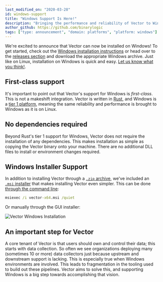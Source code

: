 ```yaml
---
last_modified_on: "2020-03-28"
id: windows-support
title: "Windows Support Is Here!"
description: "Bringing the performance and reliability of Vector to Windows"
author_github: https://github.com/binarylogic
tags: ["type: announcement", "domain: platforms", "platform: windows"]
---
```


We're excited to announce that Vector can now be installed on Windows!
To get started, check out the [Windows installation instructions][docs.operating-systems.windows]
or head over to the [releases section][pages.releases] and download the
appropriate Windows archive. Just like on Linux, installation on Windows is
quick and easy. [Let us know what you think!][pages.community].

## First-class support

It's important to point out that Vector's support for Windows is _first-class_.
This is not a makeshift integration. Vector is written in [Rust][urls.rust],
and Windows is a [tier 1 platform][urls.rust_tier_1_platform], meaning the same
reliability and performance is brought to Windows as it is on Linux.

## No dependencies required

Beyond Rust's tier 1 support for Windows, Vector does not require the
installation of any dependencies. This makes installation as simple as copying
the Vector binary onto your machine. There are no additional DLL files to
install or environment changes required.

## Windows Installer Support

In addition to installing Vector through a [`.zip` archive][pages.releases],
we've included an [`.msi` installer][pages.releases] that makes installing
Vector even simpler. This can be done [through the command line][docs.package-managers.msi]:

```bat
msiexec /i vector-x64.msi /quiet
```

Or manually through the GUI installer:

![Vector Windows Installation](https://res.cloudinary.com/timber/image/upload/v1576161621/Vector%20Website/vector-windows-install.gif)

## An important step for Vector

A core tenant of Vector is that users should own and control their data; this
starts with data collection. So often we see organizations deploying many
(sometimes 10 or more) data collectors just because upstream and downstream
support is lacking. This is especially true when Windows environments are
involved. This leads to fragmentation in the tooling used to build out these
pipelines. Vector aims to solve this, and supporting Windows is a big step
towards accomplishing that vision.


[docs.operating-systems.windows]: /docs/setup/installation/operating-systems/windows/
[docs.package-managers.msi]: /docs/setup/installation/package-managers/msi/
[pages.community]: /community/
[pages.releases]: /releases/
[urls.rust]: https://www.rust-lang.org/
[urls.rust_tier_1_platform]: https://forge.rust-lang.org/release/platform-support.html#tier-1
